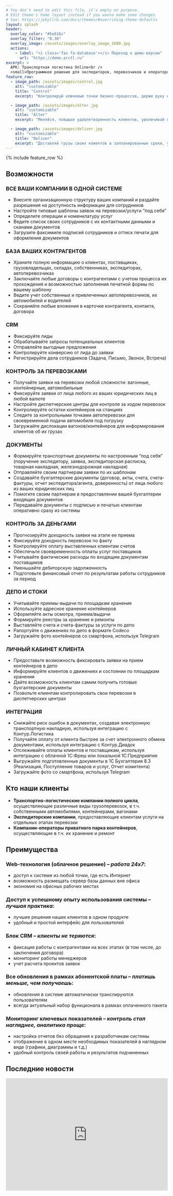 ```yaml
---
# You don't need to edit this file, it's empty on purpose.
# Edit theme's home layout instead if you wanna make some changes
# See: https://jekyllrb.com/docs/themes/#overriding-theme-defaults
layout: splash
header:
  overlay_color: "#5e616c"
  overlay_filter: "0.30"
  overlay_image: /assets/images/overlay_image_1600.jpg
  actions:
    - label: "<i class='fas fa-database'></i> Переход к демо-версии"
      url: "https://demo.arctl.ru"
excerpt: >
  АРК: Транспортная логистика Online<br />
  <small>Программное решение для экспедиторов, перевозчиков и операторов</small>
feature_row:
  - image_path: /assets/images/control.jpg
    alt: "customizable"
    title: "Control"
    excerpt: "Контролируй ключевые точки бизнес-процессов, держи руку на пульсе транспортной логистики."

  - image_path: /assets/images/alter.jpg
    alt: "customizable"
    title: "Alter"
    excerpt: "Меняйся, повышая удовлетворенность клиентов, увеличивай продажи, обеспечивай рост компании за счет эффективности."

  - image_path: /assets/images/deliver.jpg
    alt: "customizable"
    title: "Deliver"
    excerpt: "Доставляй грузы своих клиентов в запланированные сроки, ускоряй доставку и минимизируй издержки."
---
```


{% include feature_row %}

## Возможности

### ВСЕ ВАШИ КОМПАНИИ В ОДНОЙ СИСТЕМЕ

- Внесите организационную структуру ваших компаний и раздайте разрешения на доступность информации для сотрудников
- Настройте типовые шаблоны заявок на перевозки/услуги “под себя”
- Определите операции и номенклатуру услуг
- Ведите список своих сотрудников с их контактными данными и сканами документов
- Загрузите факсимиле подписей сотрудников и оттиск печати для оформления документов

### БАЗА ВАШИХ КОНТРАГЕНТОВ

- Храните полную информацию о клиентах, поставщиках, грузовладельцах, складах, собственниках, экспедиторах, автоперевозчиках
- Заключайте любые договоры с контрагентами с учетом процесса их прохождения и возможностью заполнения печатной формы по вашему шаблону
- Ведите учет собственных и привлеченных автоперевозчиков, их автомобилей и водителей
- Сохраняйте любые вложения в карточке контрагента, контакта, договора

### CRM

- Фиксируйте лиды
- Обрабатывайте запросы потенциальных клиентов
- Отправляйте выгодные предложения
- Контролируйте конверсию от лида до заявки
- Регистрируйте дела сотрудников (Задача, Письмо, Звонок, Встреча)

### КОНТРОЛЬ ЗА ПЕРЕВОЗКАМИ

- Получайте заявки на перевозки любой сложности: вагонные, контейнерные, автомобильные
- Фиксируйте заявки от лица любого из ваших юридических лиц в любой валюте
- Настройте диспетчерские центры для контроля за ходом перевозок
- Контролируйте остатки контейнеров на станциях
- Следите за контрольными точками автоперевозки для своевременной подачи автомобиля под погрузку
- Загружайте дислокации вагонов/контейнеров для информирования клиентов об их грузах

### ДОКУМЕНТЫ

- Формируйте транспортные документы по настроенным “под себя” (поручение экспедитору, заявка, экспедиторская расписка, товарная накладная, железнодорожная накладная)
- Отправляйте своим партнерам заявки по их шаблонам
- Создавайте бухгалтерские документы (договор, акты, счета, счета-фактуры, отчет экспедитора/агента, доверенность) от лица любого из ваших юридических лиц
- Помогите своим партнерам в предоставлении вашей бухгалтерии входящих документов
- Передавайте документы с подписью и печатью клиентам оперативно сразу из системы

### КОНТРОЛЬ ЗА ДЕНЬГАМИ

- Прогнозируйте доходность заявки на этапе ее приема
- Фиксируйте доходность перевозок по факту
- Контролируйте оплату выставленных клиентам счетов
- Обеспечьте своевременность оплаты услуг поставщиков
- Учитывайте фактические расходы по входящим документам поставщиков
- Уменьшайте дебиторскую задолженность
- Подготовьте финансовый отчет по результатам работы сотрудников за период

### ДЕПО И СТОКИ

- Учитывайте приемы-выдачи по площадкам хранения
- Используйте адресное хранение контейнеров
- Оформляйте акты осмотра, приема/выдачи
- Формируйте реестры за хранение и ремонты
- Выставляйте счета и счета-фактуры за услуги по депо
- Рапортуйте о движениях по депо в формате Codeco
- Загружайте фото контейнеров со смартфона, используя Telegram

### ЛИЧНЫЙ КАБИНЕТ КЛИЕНТА

- Предоставьте возможность фиксировать заявки на прием контейнеров в депо
- Информируйте клиентов о движениях и состоянии по площадкам хранения
- Дайте возможность клиентам самим получить готовые бухгалтерские документы
- Позвольте клиентам контролировать свои перевозки в диспетчерских центрах

### ИНТЕГРАЦИЯ

- Снижайте риск ошибок в документах, создавая электронную транспортную накладную, используя интеграцию с Контур.Логистика 
- Получайте оплату от клиента быстрее за счет электронного обмена документами, используя интеграцию с Контур.Диадок
- Отслеживайте оплаты клиентов и поставщикам, используя интеграцию с облачной 1С:Фреш или локальной 1С:Предприятие 
- Выгружайте подготовленные документы в 1С Бухгалтерия 8.3 (Реализация, Поступление товаров и услуг, Отчет комитента)
- Загружайте фото со смартфона, используя Telegram


## Кто наши клиенты

- **Транспортно-логистические компании полного цикла**, осуществляющие различные виды грузоперевозок, в т.ч. собственными автомобилями, контейнерами, вагонами
- **Экспедиторские компании**, предоставляющие клиентам услуги на отдельных этапах перевозки
- **Компании-операторы приватного парка контейнеров**, осуществляющие в т.ч. их хранение и ремонт

## Преимущества

### Web-технология (облачное решение) – *работа 24х7*:

- доступ к системе из любой точки, где есть Интернет
- возможность размещать сервер базы данных вне офиса
- экономия на офисных рабочих местах

### Доступ к успешному опыту использования системы – *лучшая практика*:

- лучшие решения наших клиентов в одном продукте
- удобный и простой интерфейс для пользователей

### Блок CRM – *клиенты не теряются*:

- фиксация работы с контрагентами на всех этапах (в том числе, до заключения договора)
- мониторинг работы менеджеров
- учет расчета проектов заявок

### Все обновления в рамках абонентской платы – *платишь меньше, чем получаешь*:

- обновления в системе автоматически транслируются пользователям
- всегда актуальный набор функционала в рамках оплаченного пакета

### Мониторинг ключевых показателей – *контроль стал нагляднее, аналитика проще*:

- настройка отчетов без обращения к разработчикам системы
- отображение в одном месте необходимых показателей в наглядном виде (графики, диаграммы и т.д.)
- удобный контроль своей работы и результатов подчиненных

## Последние новости

<iframe frameborder="0" border="0" cellspacing="0" src="https://docs.arctl.ru/last-post-v2/" style="border-style: none;width: 100%; height: 350px;" ></iframe>